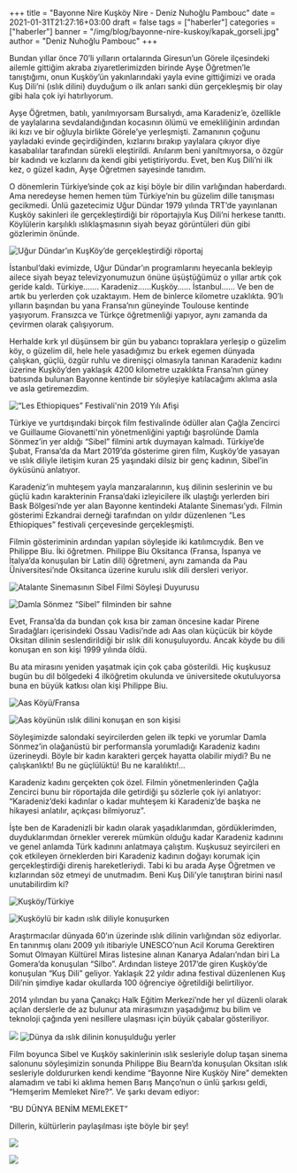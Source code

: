 +++
title = "Bayonne Nire Kuşköy Nire  - Deniz Nuhoğlu Pambouc"
date = 2021-01-31T21:27:16+03:00 
draft = false
tags = ["haberler"]
categories = ["haberler"]
banner = "/img/blog/bayonne-nire-kuskoy/kapak_gorseli.jpg"
author = "Deniz Nuhoğlu Pambouc"
+++

Bundan yıllar önce 70’li yılların ortalarında Giresun’un Görele ilçesindeki ailemle gittiğim akraba ziyaretlerimizden birinde Ayşe Öğretmen’le tanıştığımı, onun Kuşköy’ün yakınlarındaki yayla evine gittiğimizi ve orada Kuş Dili’ni (ıslık dilini) duyduğum o ilk anları sanki dün gerçekleşmiş bir olay gibi hala çok iyi hatırlıyorum.

Ayşe Öğretmen, batılı, yanılmıyorsam Bursalıydı, ama Karadeniz’e, özellikle de yaylalarına sevdalandığından kocasının ölümü ve emekliliğinin ardından iki kızı ve bir oğluyla birlikte Görele’ye yerleşmişti. Zamanının çoğunu yayladaki evinde geçirdiğinden, kızlarını bırakıp yaylalara çıkıyor diye kasabalılar tarafından sürekli eleştirildi. Anılarım beni yanıltmıyorsa, o özgür bir kadındı ve kızlarını da kendi gibi yetiştiriyordu. Evet, ben Kuş Dili’ni ilk kez, o güzel kadın, Ayşe Öğretmen sayesinde tanıdım.

O dönemlerin Türkiye’sinde çok az kişi böyle bir dilin varlığından haberdardı. Ama neredeyse hemen hemen tüm Türkiye’nin bu güzelim dille tanışması gecikmedi. Ünlü gazetecimiz Uğur Dündar 1979 yılında TRT’de yayınlanan Kuşköy sakinleri ile gerçekleştirdiği bir röportajıyla Kuş Dili’ni herkese tanıttı. Köylülerin karşılıklı ıslıklaşmasının siyah beyaz görüntüleri dün gibi gözlerimin önünde.

![Uğur Dündar’ın KuşKöy’de gerçekleştirdiği röportaj](/img/blog/bayonne-nire-kuskoy/gorsel02.jpg)

İstanbul’daki evimizde, Uğur Dündar’ın programlarını heyecanla bekleyip ailece siyah beyaz televizyonumuzun önüne üşüştüğümüz o yıllar artık çok geride kaldı. Türkiye……. Karadeniz……Kuşköy…… İstanbul…… Ve ben de artık bu yerlerden çok uzaktayım. Hem de binlerce kilometre uzaklıkta. 90’lı yılların başından bu yana Fransa’nın güneyinde Toulouse kentinde yaşıyorum. Fransızca ve Türkçe öğretmenliği yapıyor, aynı zamanda da çevirmen olarak çalışıyorum.

Herhalde kırk yıl düşünsem bir gün bu yabancı topraklara yerleşip o güzelim köy, o güzelim dil, hele hele yasadığımız bu erkek egemen dünyada çalışkan, güçlü, özgür ruhlu ve direnişçi olmasıyla tanınan Karadeniz kadını üzerine Kuşköy’den yaklaşık 4200 kilometre uzaklıkta Fransa’nın güney batısında bulunan Bayonne kentinde bir söyleşiye katılacağımı aklıma asla ve asla getiremezdim.

![“Les Ethiopiques” Festivali'nin 2019 Yılı Afişi](/img/blog/bayonne-nire-kuskoy/gorsel03.jpg)

Türkiye ve yurtdışındaki birçok film festivalinde ödüller alan Çağla Zencirci ve Guillaume Giovanetti'nin yönetmenliğini yaptığı başrolünde Damla Sönmez’in yer aldığı “Sibel” filmini artık duymayan kalmadı. Türkiye’de Şubat, Fransa’da da Mart 2019’da gösterime giren film, Kuşköy’de yasayan ve ıslık diliyle iletişim kuran 25 yaşındaki dilsiz bir genç kadının, Sibel’in öyküsünü anlatıyor. 

Karadeniz’in muhteşem yayla manzaralarının, kuş dilinin seslerinin ve bu güçlü kadın karakterinin Fransa’daki izleyicilere ilk ulaştığı yerlerden biri Bask Bölgesi’nde yer alan Bayonne kentindeki Atalante Sineması’ydı. Filmin gösterimi Ezkandrai derneği tarafından on yıldır düzenlenen “Les Ethiopiques” festivali çerçevesinde gerçekleşmişti.

Filmin gösteriminin ardından yapılan söyleşide iki katılımcıydık. Ben ve Philippe Biu. İki öğretmen. Philippe Biu Oksitanca (Fransa, İspanya ve İtalya’da konuşulan bir Latin dili) öğretmeni, aynı zamanda da Pau Üniversitesi’nde Oksitanca üzerine kurulu ıslık dili dersleri veriyor. 


![Atalante Sinemasının Sibel Filmi Söyleşi Duyurusu](/img/blog/bayonne-nire-kuskoy/gorsel04.jpg)

![Damla Sönmez “Sibel” filminden bir sahne](/img/blog/bayonne-nire-kuskoy/gorsel05.jpg)

Evet, Fransa’da da bundan çok kısa bir zaman öncesine kadar Pirene Sıradağları içerisindeki Ossau Vadisi’nde adı Aas olan küçücük bir köyde Oksitan dilinin seslendirildiği bir ıslık dili konuşuluyordu. Ancak köyde bu dili konuşan en son kişi 1999 yılında öldü. 

Bu ata mirasını yeniden yaşatmak için çok çaba gösterildi. Hiç kuşkusuz bugün bu dil bölgedeki 4 ilköğretim okulunda ve üniversitede okutuluyorsa buna en büyük katkısı olan kişi Philippe Biu.       

![Aas Köyü/Fransa](/img/blog/bayonne-nire-kuskoy/gorsel06.jpg)      

![Aas köyünün ıslık dilini konuşan en son kişisi](/img/blog/bayonne-nire-kuskoy/gorsel07.jpg)      

Söyleşimizde salondaki seyircilerden gelen ilk tepki ve yorumlar Damla Sönmez’in olağanüstü bir performansla yorumladığı Karadeniz kadını üzerineydi. Böyle bir kadın karakteri gerçek hayatta olabilir miydi? Bu ne çalışkanlıktı! Bu ne güçlülüktü! Bu ne karalılıktı!...

Karadeniz kadını gerçekten çok özel. Filmin yönetmenlerinden Çağla Zencirci bunu bir röportajda dile getirdiği şu sözlerle çok iyi anlatıyor: “Karadeniz’deki kadınlar o kadar muhteşem ki Karadeniz’de başka ne hikayesi anlatılır, açıkçası bilmiyoruz”.

İşte ben de Karadenizli bir kadın olarak yaşadıklarımdan, gördüklerimden, duyduklarımdan örnekler vererek mümkün olduğu kadar Karadeniz kadınını ve genel anlamda Türk kadınını anlatmaya çalıştım. Kuşkusuz seyircileri en çok etkileyen örneklerden biri Karadeniz kadının doğayı korumak için gerçekleştirdiği direniş hareketleriydi. Tabi ki bu arada Ayşe Öğretmen ve kızlarından söz etmeyi de unutmadım. Beni Kuş Dili’yle tanıştıran birini nasıl unutabilirdim ki?      


![Kuşköy/Türkiye](/img/blog/bayonne-nire-kuskoy/gorsel08.jpg)      

![Kuşköylü bir kadın ıslık diliyle konuşurken](/img/blog/bayonne-nire-kuskoy/gorsel09.jpg)

Araştırmacılar dünyada 60’ın üzerinde ıslık dilinin varlığından söz ediyorlar.  En tanınmış olanı 2009 yılı itibariyle UNESCO’nun Acil Koruma Gerektiren Somut Olmayan Kültürel Miras listesine alınan Kanarya Adaları’ndan biri La Gomera’da konuşulan “Silbo”. Ardından listeye 2017’de giren Kuşköy’de konuşulan “Kuş Dili” geliyor. Yaklaşık 22 yıldır adına festival düzenlenen Kuş Dili’nin şimdiye kadar okullarda 100 öğrenciye öğretildiği belirtiliyor.

2014 yılından bu yana Çanakçı Halk Eğitim Merkezi’nde her yıl düzenli olarak açılan derslerle de az bulunur ata mirasımızın yaşadığımız bu bilim ve teknoloji çağında yeni nesillere ulaşması için büyük çabalar gösteriliyor.

![](/img/blog/bayonne-nire-kuskoy/gorsel10.jpg)
![Dünya da ıslık dilinin konuşulduğu yerler](/img/blog/bayonne-nire-kuskoy/gorsel10.jpg)

Film boyunca Sibel ve Kuşköy sakinlerinin ıslık sesleriyle dolup taşan sinema salonunu söyleşimizin sonunda Philippe Biu Bearn’da konuşulan Oksitan ıslık sesleriyle doldururken kendi kendime “Bayonne Nire Kuşköy Nire” demekten alamadım ve tabi ki aklıma hemen Barış Manço’nun o ünlü şarkısı geldi, “Hemşerim Memleket Nire?”. Ve şarkı devam ediyor:

“BU DÜNYA BENİM MEMLEKET”

Dillerin, kültürlerin paylaşılması işte böyle bir şey!

![](/img/blog/bayonne-nire-kuskoy/gorsel11.jpg)     

![](/img/blog/bayonne-nire-kuskoy/gorsel12.jpg)


